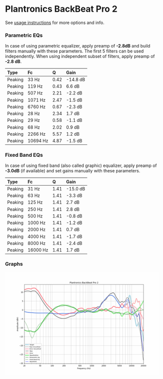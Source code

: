 # Plantronics BackBeat Pro 2
See [usage instructions](https://github.com/jaakkopasanen/AutoEq#usage) for more options and info.

### Parametric EQs
In case of using parametric equalizer, apply preamp of **-2.8dB** and build filters manually
with these parameters. The first 5 filters can be used independently.
When using independent subset of filters, apply preamp of **-2.8 dB**.

| Type    | Fc       |    Q | Gain     |
|:--------|:---------|:-----|:---------|
| Peaking | 33 Hz    | 0.42 | -14.8 dB |
| Peaking | 119 Hz   | 0.43 | 6.6 dB   |
| Peaking | 507 Hz   | 2.21 | -2.2 dB  |
| Peaking | 1071 Hz  | 2.47 | -1.5 dB  |
| Peaking | 6760 Hz  | 0.67 | -2.3 dB  |
| Peaking | 28 Hz    | 2.34 | 1.7 dB   |
| Peaking | 29 Hz    | 0.58 | -1.1 dB  |
| Peaking | 68 Hz    | 2.02 | 0.9 dB   |
| Peaking | 2266 Hz  | 5.57 | 1.2 dB   |
| Peaking | 10694 Hz | 4.87 | -1.5 dB  |

### Fixed Band EQs
In case of using fixed band (also called graphic) equalizer, apply preamp of **-3.0dB**
(if available) and set gains manually with these parameters.

| Type    | Fc       |    Q | Gain     |
|:--------|:---------|:-----|:---------|
| Peaking | 31 Hz    | 1.41 | -15.0 dB |
| Peaking | 63 Hz    | 1.41 | -3.3 dB  |
| Peaking | 125 Hz   | 1.41 | 2.7 dB   |
| Peaking | 250 Hz   | 1.41 | 2.8 dB   |
| Peaking | 500 Hz   | 1.41 | -0.8 dB  |
| Peaking | 1000 Hz  | 1.41 | -1.2 dB  |
| Peaking | 2000 Hz  | 1.41 | 0.7 dB   |
| Peaking | 4000 Hz  | 1.41 | -1.7 dB  |
| Peaking | 8000 Hz  | 1.41 | -2.4 dB  |
| Peaking | 16000 Hz | 1.41 | 1.7 dB   |

### Graphs
![](./Plantronics%20BackBeat%20Pro%202.png)